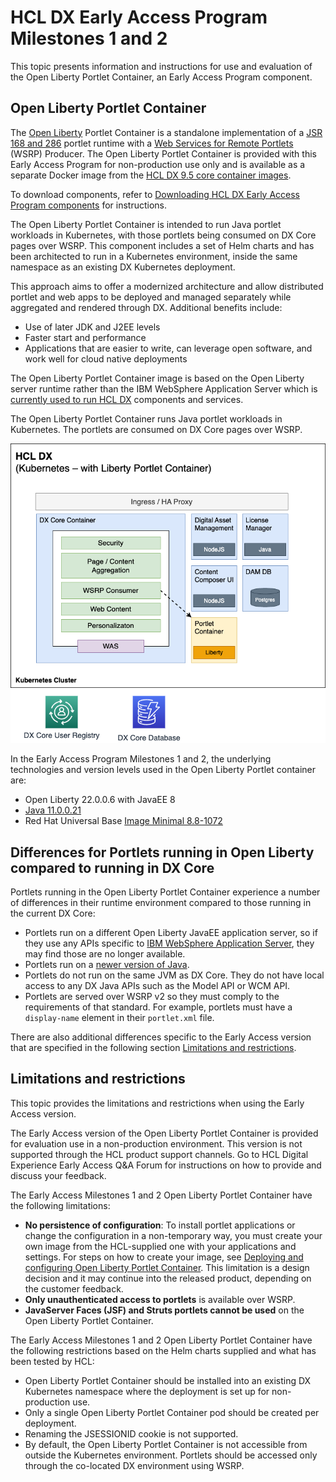 # HCL DX Early Access Program Milestones 1 and 2

This topic presents information and instructions for use and evaluation of the Open Liberty Portlet Container, an Early Access Program component.

## Open Liberty Portlet Container 

The [Open Liberty](https://openliberty.io) Portlet Container is a standalone implementation of a [JSR 168 and 286](https://jcp.org/en/jsr/detail?id=286) portlet runtime with a [Web Services for Remote Portlets](https://docs.oasis-open.org/wsrp/v2/wsrp-2.0-spec.html) (WSRP) Producer. The Open Liberty Portlet Container is provided with this Early Access Program for non-production use only and is available as a separate Docker image from the [HCL DX 9.5 core container images](../deployment/install/container/image_list.md). 

To download components, refer to [Downloading HCL DX Early Access Program components](download_eap_components.md) for instructions.

The Open Liberty Portlet Container is intended to run Java portlet workloads in Kubernetes, with those portlets being consumed on DX Core pages over WSRP. This component includes a set of Helm charts and has been architected to run in a Kubernetes environment, inside the same namespace as an existing DX Kubernetes deployment.

This approach aims to offer a modernized architecture and allow distributed portlet and web apps to be deployed and managed separately while aggregated and rendered through DX. Additional benefits include:

- Use of later JDK and J2EE levels
- Faster start and performance
- Applications that are easier to write, can leverage open software, and work well for cloud native deployments

The Open Liberty Portlet Container image is based on the Open Liberty server runtime rather than the IBM WebSphere Application Server which is [currently used to run HCL DX](../get_started/system_requirements/traditional/supported_config.md) components and services. 

The Open Liberty Portlet Container runs Java portlet workloads in Kubernetes. The portlets are consumed on DX Core pages over WSRP.

![Open Liberty Portlet Container Architecture](../images/open_liberty_portlet_container.png)

In the Early Access Program Milestones 1 and 2, the underlying technologies and version levels used in the Open Liberty Portlet container are:

- Open Liberty 22.0.0.6 with JavaEE 8
- [Java 11.0.0.21](https://www.oracle.com/java/technologies/javase/11-0-21-relnotes.html)
- Red Hat Universal Base [Image Minimal 8.8-1072](https://catalog.redhat.com/software/containers/ubi8/ubi-minimal/5c359a62bed8bd75a2c3fba8?architecture=amd64&image=6541c626134440daf5b30636)

<!--It is anticipated that these version levels will be increased before general release.-->

## Differences for Portlets running in Open Liberty compared to running in DX Core

Portlets running in the Open Liberty Portlet Container experience a number of differences in their runtime environment compared to those running in the current DX Core:

- Portlets run on a different Open Liberty JavaEE application server, so if they use any APIs specific to [IBM WebSphere Application Server](https://www.ibm.com/products/websphere-application-server?utm_content=SRCWW&p1=Search&p4=43700074488257595&p5=e&gclid=Cj0KCQiAhc-sBhCEARIsAOVwHuT7kzKartxoc4rNstOV88KzDpVRffjM8MWo_9UMQ2iycxgKSuOYvlAaAnuiEALw_wcB&gclsrc=aw.ds), they may find those are no longer available.
- Portlets run on a [newer version of Java](https://www.oracle.com/java/technologies/javase/11-0-21-relnotes.html).
- Portlets do not run on the same JVM as DX Core. They do not have local access to any DX Java APIs such as the Model API or WCM API.
- Portlets are served over WSRP v2 so they must comply to the requirements of that standard. For example, portlets must have a `display-name` element in their `portlet.xml` file.

There are also additional differences specific to the Early Access version that are specified in the following section [Limitations and restrictions](#limitations-and-restrictions).

## Limitations and restrictions

This topic provides the limitations and restrictions when using the Early Access version. 

The Early Access version of the Open Liberty Portlet Container is provided for evaluation use in a non-production environment. This version is not supported through the HCL product support channels. Go to HCL Digital Experience Early Access Q&A Forum for instructions on how to provide and discuss your feedback. 

The Early Access Milestones 1 and 2 Open Liberty Portlet Container have the following limitations:

- **No persistence of configuration**: To install portlet applications or change the configuration in a non-temporary way, you must create your own image from the HCL-supplied one with your applications and settings. For steps on how to create your image, see [Deploying and configuring Open Liberty Portlet Container](deploy_config_eap.md). This limitation is a design decision and it may continue into the released product, depending on the customer feedback.
- **Only unauthenticated access to portlets** is available over WSRP.
- **JavaServer Faces (JSF) and Struts portlets cannot be used** on the Open Liberty Portlet Container.

The Early Access Milestones 1 and 2 Open Liberty Portlet Container have the following restrictions based on the Helm charts supplied and what has been tested by HCL:

- Open Liberty Portlet Container should be installed into an existing DX Kubernetes namespace where the deployment is set up for non-production use.
- Only a single Open Liberty Portlet Container pod should be created per deployment.
- Renaming the JSESSIONID cookie is not supported.
- By default, the Open Liberty Portlet Container is not accessible from outside the Kubernetes environment. Portlets should be accessed only through the co-located DX environment using WSRP.


